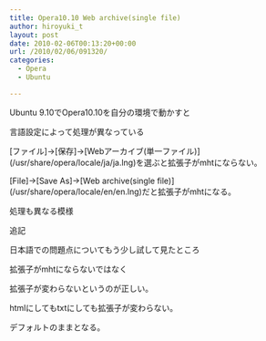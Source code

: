 ```yaml
---
title: Opera10.10 Web archive(single file)
author: hiroyuki_t
layout: post
date: 2010-02-06T00:13:20+00:00
url: /2010/02/06/091320/
categories:
  - Opera
  - Ubuntu

---
```

<div class="section">
  <p>
    Ubuntu 9.10でOpera10.10を自分の環境で動かすと
  </p>
  
  <p>
    言語設定によって処理が異なっている
  </p>
  
  <p>
    [ファイル]→[保存]→[Webアーカイブ(単一ファイル)](/usr/share/opera/locale/ja/ja.lng)を選ぶと拡張子がmhtにならない。
  </p>
  
  <p>
    [File]→[Save As]→[Web archive(single file)](/usr/share/opera/locale/en/en.lng)だと拡張子がmhtになる。
  </p>
  
  <p>
    処理も異なる模様
  </p>
  
  <p>
  </p>
  
  <p>
    追記
  </p>
  
  <p>
    日本語での問題点についてもう少し試して見たところ
  </p>
  
  <p>
    拡張子がmhtにならないではなく
  </p>
  
  <p>
    拡張子が変わらないというのが正しい。
  </p>
  
  <p>
    htmlにしてもtxtにしても拡張子が変わらない。
  </p>
  
  <p>
    デフォルトのままとなる。
  </p>
</div>